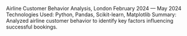 Airline Customer Behavior Analysis, London
February 2024 — May 2024
Technologies Used: Python, Pandas, Scikit-learn, Matplotlib
Summary: Analyzed airline customer behavior to identify key factors
influencing successful bookings.